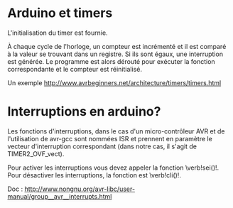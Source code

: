 # Arduino et timers


L'initialisation du timer est fournie.

À chaque cycle de l'horloge, un compteur est incrémenté et il est
comparé à la valeur se trouvant dans un registre. Si ils sont égaux,
une interruption est générée. Le programme est alors dérouté pour
exécuter la fonction correspondante et le compteur est réinitialisé.

Un exemple http://www.avrbeginners.net/architecture/timers/timers.html


# Interruptions en arduino?

Les fonctions d'interruptions, dans le cas d'un micro-contrôleur AVR
et de l'utilisation de avr-gcc sont nommées ISR et prennent en
paramètre le vecteur d'interruption correspondant (dans notre cas, il
s'agit de TIMER2_OVF_vect). 

Pour activer les interruptions
vous devez appeler la fonction \verb!sei()!. Pour désactiver les
interruptions, la fonction est \verb!cli()!. 

Doc : http://www.nongnu.org/avr-libc/user-manual/group__avr__interrupts.html

